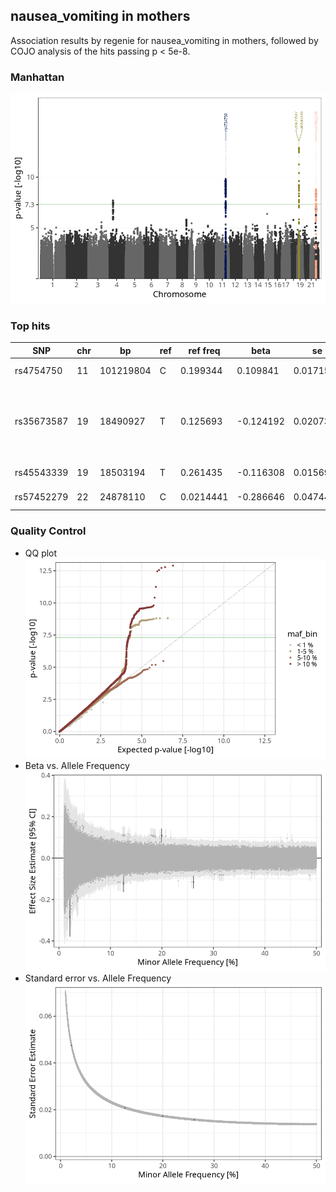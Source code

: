 ## nausea_vomiting in mothers
Association results by regenie for nausea_vomiting in mothers, followed by COJO analysis of the hits passing p < 5e-8.
### Manhattan
![](figures/pop_mothers_pheno_nausea_vomiting_mh.png)
### Top hits
| SNP | chr | bp | ref | ref freq | beta | se | p | n | Ensembl | Phenoscanner | freq geno | b joint | b joint se | p joint | ld r |
| --- | --- | -- | --- | -------- | ---- | -- | - | - | ------- | ------------ | --------- | ------- | ---------- | ------- | ---- |
| rs4754750 | 11 | 101219804 | C | 0.199344 | 0.109841 | 0.017151 | 1.51012e-10 | 56392.1 | [[...]](ensembl/rs4754750.md) | No Results | 0.200288 | 0.109841 | 0.0171571 | 1.53276e-10 | 0 |
| rs35673587 | 19 | 18490927 | T | 0.125693 | -0.124192 | 0.0207358 | 2.10804e-09 | 56105.9 | [GDF15](ensembl/rs35673587.md) | [Granulocyte percentage of myeloid white cells, Monocyte percentage of white cells](phenoscanner/rs35673587.md) | 0.124891 | -0.167115 | 0.0212858 | 4.12705e-15 | -0.225333 |
| rs45543339 | 19 | 18503194 | T | 0.261435 | -0.116308 | 0.0156956 | 1.26081e-13 | 55714.3 | [LRRC25](ensembl/rs45543339.md) | [[...]](phenoscanner/rs45543339.md) | 0.259952 | -0.144717 | 0.0161147 | 2.69747e-19 | 0 |
| rs57452279 | 22 | 24878110 | C | 0.0214441 | -0.286646 | 0.0474494 | 1.53078e-09 | 56086.8 | [UPB1](ensembl/rs57452279.md) | No Results | 0.0213688 | -0.286646 | 0.0474644 | 1.54902e-09 | 0 |
### Quality Control
- QQ plot
![](figures/pop_mothers_pheno_nausea_vomiting_qq.png)
- Beta vs. Allele Frequency
![](figures/pop_mothers_pheno_nausea_vomiting_beta_af.png)
- Standard error vs. Allele Frequency
![](figures/pop_mothers_pheno_nausea_vomiting_se_af.png)
